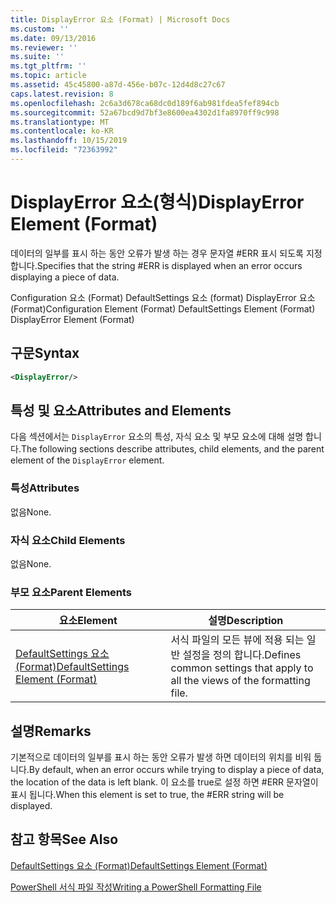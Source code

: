 ```yaml
---
title: DisplayError 요소 (Format) | Microsoft Docs
ms.custom: ''
ms.date: 09/13/2016
ms.reviewer: ''
ms.suite: ''
ms.tgt_pltfrm: ''
ms.topic: article
ms.assetid: 45c45800-a87d-456e-b07c-12d4d8c27c67
caps.latest.revision: 8
ms.openlocfilehash: 2c6a3d678ca68dc0d189f6ab981fdea5fef894cb
ms.sourcegitcommit: 52a67bcd9d7bf3e8600ea4302d1fa8970ff9c998
ms.translationtype: MT
ms.contentlocale: ko-KR
ms.lasthandoff: 10/15/2019
ms.locfileid: "72363992"
---
```

# <a name="displayerror-element-format"></a><span data-ttu-id="b3868-102">DisplayError 요소(형식)</span><span class="sxs-lookup"><span data-stu-id="b3868-102">DisplayError Element (Format)</span></span>

<span data-ttu-id="b3868-103">데이터의 일부를 표시 하는 동안 오류가 발생 하는 경우 문자열 #ERR 표시 되도록 지정 합니다.</span><span class="sxs-lookup"><span data-stu-id="b3868-103">Specifies that the string #ERR is displayed when an error occurs displaying a piece of data.</span></span>

<span data-ttu-id="b3868-104">Configuration 요소 (Format) DefaultSettings 요소 (format) DisplayError 요소 (Format)</span><span class="sxs-lookup"><span data-stu-id="b3868-104">Configuration Element (Format) DefaultSettings Element (Format) DisplayError Element (Format)</span></span>

## <a name="syntax"></a><span data-ttu-id="b3868-105">구문</span><span class="sxs-lookup"><span data-stu-id="b3868-105">Syntax</span></span>

```xml
<DisplayError/>
```

## <a name="attributes-and-elements"></a><span data-ttu-id="b3868-106">특성 및 요소</span><span class="sxs-lookup"><span data-stu-id="b3868-106">Attributes and Elements</span></span>

<span data-ttu-id="b3868-107">다음 섹션에서는 `DisplayError` 요소의 특성, 자식 요소 및 부모 요소에 대해 설명 합니다.</span><span class="sxs-lookup"><span data-stu-id="b3868-107">The following sections describe attributes, child elements, and the parent element of the `DisplayError` element.</span></span>

### <a name="attributes"></a><span data-ttu-id="b3868-108">특성</span><span class="sxs-lookup"><span data-stu-id="b3868-108">Attributes</span></span>

<span data-ttu-id="b3868-109">없음</span><span class="sxs-lookup"><span data-stu-id="b3868-109">None.</span></span>

### <a name="child-elements"></a><span data-ttu-id="b3868-110">자식 요소</span><span class="sxs-lookup"><span data-stu-id="b3868-110">Child Elements</span></span>

<span data-ttu-id="b3868-111">없음</span><span class="sxs-lookup"><span data-stu-id="b3868-111">None.</span></span>

### <a name="parent-elements"></a><span data-ttu-id="b3868-112">부모 요소</span><span class="sxs-lookup"><span data-stu-id="b3868-112">Parent Elements</span></span>

|<span data-ttu-id="b3868-113">요소</span><span class="sxs-lookup"><span data-stu-id="b3868-113">Element</span></span>|<span data-ttu-id="b3868-114">설명</span><span class="sxs-lookup"><span data-stu-id="b3868-114">Description</span></span>|
|-------------|-----------------|
|[<span data-ttu-id="b3868-115">DefaultSettings 요소 (Format)</span><span class="sxs-lookup"><span data-stu-id="b3868-115">DefaultSettings Element (Format)</span></span>](./defaultsettings-element-format.md)|<span data-ttu-id="b3868-116">서식 파일의 모든 뷰에 적용 되는 일반 설정을 정의 합니다.</span><span class="sxs-lookup"><span data-stu-id="b3868-116">Defines common settings that apply to all the views of the formatting file.</span></span>|

## <a name="remarks"></a><span data-ttu-id="b3868-117">설명</span><span class="sxs-lookup"><span data-stu-id="b3868-117">Remarks</span></span>

<span data-ttu-id="b3868-118">기본적으로 데이터의 일부를 표시 하는 동안 오류가 발생 하면 데이터의 위치를 비워 둡니다.</span><span class="sxs-lookup"><span data-stu-id="b3868-118">By default, when an error occurs while trying to display a piece of data, the location of the data is left blank.</span></span> <span data-ttu-id="b3868-119">이 요소를 true로 설정 하면 #ERR 문자열이 표시 됩니다.</span><span class="sxs-lookup"><span data-stu-id="b3868-119">When this element is set to true, the #ERR string will be displayed.</span></span>

## <a name="see-also"></a><span data-ttu-id="b3868-120">참고 항목</span><span class="sxs-lookup"><span data-stu-id="b3868-120">See Also</span></span>

[<span data-ttu-id="b3868-121">DefaultSettings 요소 (Format)</span><span class="sxs-lookup"><span data-stu-id="b3868-121">DefaultSettings Element (Format)</span></span>](./defaultsettings-element-format.md)

[<span data-ttu-id="b3868-122">PowerShell 서식 파일 작성</span><span class="sxs-lookup"><span data-stu-id="b3868-122">Writing a PowerShell Formatting File</span></span>](./writing-a-powershell-formatting-file.md)
